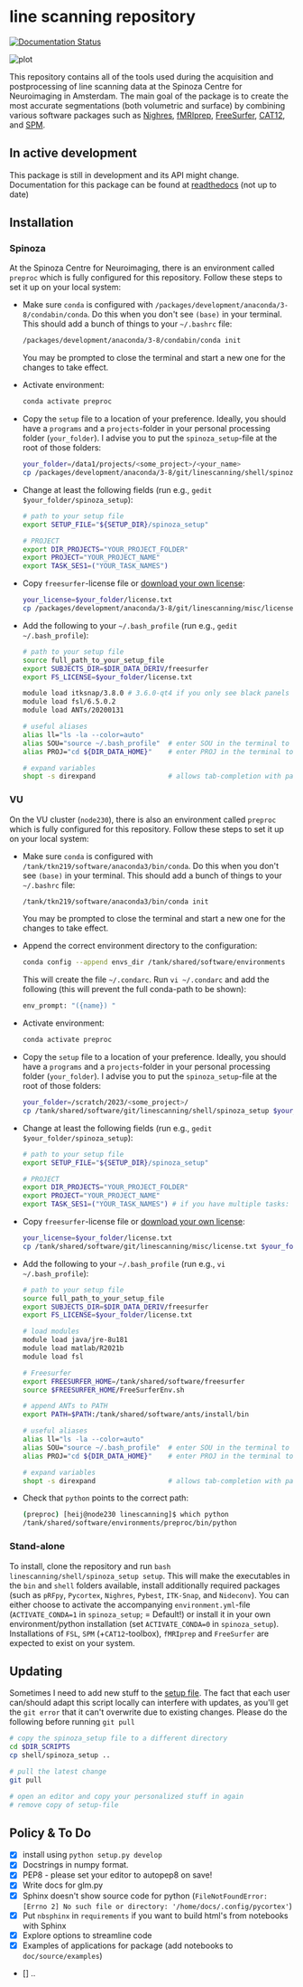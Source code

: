 # line scanning repository

[![Documentation Status](https://readthedocs.org/projects/linescanning/badge/?version=latest)](https://linescanning.readthedocs.io/en/latest/?badge=latest)

![plot](https://github.com/gjheij/linescanning/blob/docs/examples/figures/overview.png)

This repository contains all of the tools used during the acquisition and postprocessing of line scanning data at the Spinoza Centre for Neuroimaging in Amsterdam. The main goal of the package is to create the most accurate segmentations (both volumetric and surface) by combining various software packages such as [Nighres](https://github.com/nighres/nighres), [fMRIprep](https://fmriprep.org/en/stable/usage.html), [FreeSurfer](https://surfer.nmr.mgh.harvard.edu/), [CAT12](http://www.neuro.uni-jena.de/cat/index.html#DOWNLOAD), and [SPM](https://www.fil.ion.ucl.ac.uk/spm/software/spm12/). 

## In active development
This package is still in development and its API might change. Documentation for this package can be found at [readthedocs](https://linescanning.readthedocs.io/en/latest/) (not up to date)

## Installation

### Spinoza

At the Spinoza Centre for Neuroimaging, there is an environment called `preproc` which is fully configured for this repository. Follow these steps to set it up on your local system:

- Make sure `conda` is configured with `/packages/development/anaconda/3-8/condabin/conda`. Do this when you don't see `(base)` in your terminal. This should add a bunch of things to your `~/.bashrc` file:
  ```bash
  /packages/development/anaconda/3-8/condabin/conda init
  ```

  You may be prompted to close the terminal and start a new one for the changes to take effect.

- Activate environment:
  ```bash
  conda activate preproc
  ```

- Copy the `setup` file to a location of your preference. Ideally, you should have a `programs` and a `projects`-folder in your personal processing folder (`your_folder`). I advise you to put the `spinoza_setup`-file at the root of those folders:
  ```bash
  your_folder=/data1/projects/<some_project>/<your_name>
  cp /packages/development/anaconda/3-8/git/linescanning/shell/spinoza_setup $your_folder
  ```

- Change at least the following fields (run e.g., `gedit $your_folder/spinoza_setup`):
  ```bash
  # path to your setup file
  export SETUP_FILE="${SETUP_DIR}/spinoza_setup"

  # PROJECT
  export DIR_PROJECTS="YOUR_PROJECT_FOLDER"
  export PROJECT="YOUR_PROJECT_NAME"
  export TASK_SES1=("YOUR_TASK_NAMES")
  ```

- Copy `freesurfer`-license file or [download your own license](https://surfer.nmr.mgh.harvard.edu/registration.html):
  ```bash
  your_license=$your_folder/license.txt
  cp /packages/development/anaconda/3-8/git/linescanning/misc/license.txt $your_folder/license.txt
  ```

- Add the following to your `~/.bash_profile` (run e.g., `gedit ~/.bash_profile`):
  ```bash
  # path to your setup file
  source full_path_to_your_setup_file
  export SUBJECTS_DIR=$DIR_DATA_DERIV/freesurfer
  export FS_LICENSE=$your_folder/license.txt

  module load itksnap/3.8.0 # 3.6.0-qt4 if you only see black panels
  module load fsl/6.5.0.2
  module load ANTs/20200131

  # useful aliases
  alias ll="ls -la --color=auto"
  alias SOU="source ~/.bash_profile"  # enter SOU in the terminal to source the ~/.bash_profile file
  alias PROJ="cd ${DIR_DATA_HOME}"    # enter PROJ in the terminal to directly 'cd' into your project folder

  # expand variables
  shopt -s direxpand                  # allows tab-completion with paths stored in variables
  ```

### VU

On the VU cluster (`node230`), there is also an environment called `preproc` which is fully configured for this repository. Follow these steps to set it up on your local system:

- Make sure `conda` is configured with `/tank/tkn219/software/anaconda3/bin/conda`. Do this when you don't see `(base)` in your terminal. This should add a bunch of things to your `~/.bashrc` file:
  ```bash
  /tank/tkn219/software/anaconda3/bin/conda init
  ```

  You may be prompted to close the terminal and start a new one for the changes to take effect.

- Append the correct environment directory to the configuration:
  ```bash
  conda config --append envs_dir /tank/shared/software/environments
  ```

  This will create the file `~/.condarc`. Run `vi ~/.condarc` and add the following (this will prevent the full conda-path to be shown):
  ```bash
  env_prompt: "({name}) "
  ```

- Activate environment:
  ```bash
  conda activate preproc
  ```

- Copy the `setup` file to a location of your preference. Ideally, you should have a `programs` and a `projects`-folder in your personal processing folder (`your_folder`). I advise you to put the `spinoza_setup`-file at the root of those folders:
  ```bash
  your_folder=/scratch/2023/<some_project>/
  cp /tank/shared/software/git/linescanning/shell/spinoza_setup $your_folder
  ```

- Change at least the following fields (run e.g., `gedit $your_folder/spinoza_setup`):
  ```bash
  # path to your setup file
  export SETUP_FILE="${SETUP_DIR}/spinoza_setup"

  # PROJECT
  export DIR_PROJECTS="YOUR_PROJECT_FOLDER"
  export PROJECT="YOUR_PROJECT_NAME"
  export TASK_SES1=("YOUR_TASK_NAMES") # if you have multiple tasks: ("task1" "task2") NO COMMA!!
  ```

- Copy `freesurfer`-license file or [download your own license](https://surfer.nmr.mgh.harvard.edu/registration.html):
  ```bash
  your_license=$your_folder/license.txt
  cp /tank/shared/software/git/linescanning/misc/license.txt $your_folder/license.txt
  ```

- Add the following to your `~/.bash_profile` (run e.g., `vi ~/.bash_profile`):
  ```bash
  # path to your setup file
  source full_path_to_your_setup_file
  export SUBJECTS_DIR=$DIR_DATA_DERIV/freesurfer
  export FS_LICENSE=$your_folder/license.txt

  # load modules
  module load java/jre-8u181
  module load matlab/R2021b
  module load fsl

  # Freesurfer
  export FREESURFER_HOME=/tank/shared/software/freesurfer
  source $FREESURFER_HOME/FreeSurferEnv.sh

  # append ANTs to PATH
  export PATH=$PATH:/tank/shared/software/ants/install/bin

  # useful aliases
  alias ll="ls -la --color=auto"
  alias SOU="source ~/.bash_profile"  # enter SOU in the terminal to source the ~/.bash_profile file
  alias PROJ="cd ${DIR_DATA_HOME}"    # enter PROJ in the terminal to directly 'cd' into your project folder

  # expand variables
  shopt -s direxpand                  # allows tab-completion with paths stored in variables
  ```

- Check that `python` points to the correct path:
  ```bash
  (preproc) [heij@node230 linescanning]$ which python
  /tank/shared/software/environments/preproc/bin/python
  ```

### Stand-alone
To install, clone the repository and run `bash linescanning/shell/spinoza_setup setup`. This will make the executables in the `bin` and `shell` folders available, install additionally required packages (such as `pRFpy`, `Pycortex`, `Nighres`, `Pybest`, `ITK-Snap`, and `Nideconv`). You can either choose to activate the accompanying `environment.yml`-file (`ACTIVATE_CONDA=1` in `spinoza_setup`; = Default!) or install it in your own environment/python installation (set `ACTIVATE_CONDA=0` in `spinoza_setup`). Installations of `FSL`, `SPM` (+`CAT12`-toolbox), `fMRIprep` and `FreeSurfer` are expected to exist on your system.

## Updating
Sometimes I need to add new stuff to the [setup file](https://github.com/gjheij/linescanning/blob/main/shell/spinoza_setup). The fact that each user can/should adapt this script locally can interfere with updates, as you'll get the `git error` that it can't overwrite due to existing changes. Please do the following before running `git pull`
```bash
# copy the spinoza_setup file to a different directory
cd $DIR_SCRIPTS
cp shell/spinoza_setup ..

# pull the latest change
git pull

# open an editor and copy your personalized stuff in again
# remove copy of setup-file
```

## Policy & To Do

- [x] install using `python setup.py develop`
- [x] Docstrings in numpy format.
- [x] PEP8 - please set your editor to autopep8 on save!
- [x] Write docs for glm.py
- [x] Sphinx doesn't show source code for python (`FileNotFoundError: [Errno 2] No such file or directory: '/home/docs/.config/pycortex'`)
- [x] Put `nbsphinx` in `requirements` if you want to build html's from notebooks with Sphinx
- [x] Explore options to streamline code
- [x] Examples of applications for package (add notebooks to `doc/source/examples`)
- [] ..
